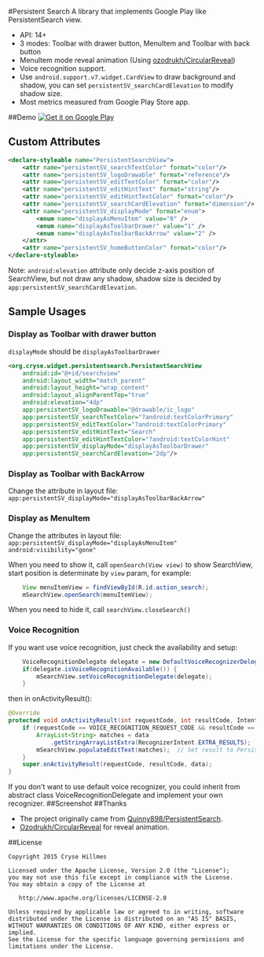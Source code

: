#Persistent Search
A library that implements Google Play like PersistentSearch view.

- API: 14+
- 3 modes: Toolbar with drawer button, MenuItem and Toolbar with back button
- MenuItem mode reveal animation (Using [ozodrukh/CircularReveal](https://github.com/ozodrukh/CircularReveal))
- Voice recognition support.
- Use `android.support.v7.widget.CardView` to draw background and shadow, you can set `persistentSV_searchCardElevation` to modify shadow size.
- Most metrics measured from Google Play Store app.

##Demo
<a href="https://play.google.com/store/apps/details?id=org.cryse.widget.persistentsearch.sample">
  <img alt="Get it on Google Play"
       src="https://developer.android.com/images/brand/en_generic_rgb_wo_60.png" />
</a>
## Custom Attributes
```xml
<declare-styleable name="PersistentSearchView">
	<attr name="persistentSV_searchTextColor" format="color"/>
	<attr name="persistentSV_logoDrawable" format="reference"/>
	<attr name="persistentSV_editTextColor" format="color"/>
	<attr name="persistentSV_editHintText" format="string"/>
	<attr name="persistentSV_editHintTextColor" format="color"/>
	<attr name="persistentSV_searchCardElevation" format="dimension"/>
	<attr name="persistentSV_displayMode" format="enum">
		<enum name="displayAsMenuItem" value="0" />
		<enum name="displayAsToolbarDrawer" value="1" />
		<enum name="displayAsToolbarBackArrow" value="2" />
	</attr>
	<attr name="persistentSV_homeButtonColor" format="color"/>
</declare-styleable>
```
Note:
`android:elevation` attribute only decide z-axis position of SearchView, but not draw any shadow, shadow size is decided by `app:persistentSV_searchCardElevation`.
## Sample Usages
### Display as Toolbar with drawer button
`displayMode` should be `displayAsToolbarDrawer`

```xml
<org.cryse.widget.persistentsearch.PersistentSearchView
	android:id="@+id/searchview"
	android:layout_width="match_parent"
	android:layout_height="wrap_content"
	android:layout_alignParentTop="true"
	android:elevation="4dp"
	app:persistentSV_logoDrawable="@drawable/ic_logo"
	app:persistentSV_searchTextColor="?android:textColorPrimary"
	app:persistentSV_editTextColor="?android:textColorPrimary"
	app:persistentSV_editHintText="Search"
	app:persistentSV_editHintTextColor="?android:textColorHint"
	app:persistentSV_displayMode="displayAsToolbarDrawer"
	app:persistentSV_searchCardElevation="2dp"/>
```
### Display as Toolbar with BackArrow
Change the attribute in layout file:
`app:persistentSV_displayMode="displayAsToolbarBackArrow"`

### Display as MenuItem
Change the attributes in layout file:
`app:persistentSV_displayMode="displayAsMenuItem"`
`android:visibility="gone"`

When you need to show it, call `openSearch(View view)` to show SearchView, start position is determinate by `view` param, for example:
```java
	View menuItemView = findViewById(R.id.action_search);
	mSearchView.openSearch(menuItemView);
```
When you need to hide it, call `searchView.closeSearch()`
### Voice Recognition
If you want use voice recognition, just check the availability and setup:
```java 
	VoiceRecognitionDelegate delegate = new DefaultVoiceRecognizerDelegate(this, VOICE_RECOGNITION_REQUEST_CODE);
	if(delegate.isVoiceRecognitionAvailable()) {
		mSearchView.setVoiceRecognitionDelegate(delegate);
	}
```
then in onActivityResult():
```java
@Override
protected void onActivityResult(int requestCode, int resultCode, Intent data) {
	if (requestCode == VOICE_RECOGNITION_REQUEST_CODE && resultCode == RESULT_OK) {
		ArrayList<String> matches = data
			.getStringArrayListExtra(RecognizerIntent.EXTRA_RESULTS);
		mSearchView.populateEditText(matches);  // Set result to PersistentSearchView
	}
	super.onActivityResult(requestCode, resultCode, data);
}
```

If you don't want to use default voice recognizer, you could inherit from abstract class VoiceRecognitionDelegate and implement your own recognizer.
##Screenshot
##Thanks

- The project originally came from  [Quinny898/PersistentSearch](https://github.com/Quinny898/PersistentSearch).
- [Ozodrukh/CircularReveal](https://github.com/ozodrukh/CircularReveal) for reveal animation.

##License

    Copyright 2015 Cryse Hillmes

    Licensed under the Apache License, Version 2.0 (the "License");
    you may not use this file except in compliance with the License.
    You may obtain a copy of the License at

       http://www.apache.org/licenses/LICENSE-2.0

    Unless required by applicable law or agreed to in writing, software
    distributed under the License is distributed on an "AS IS" BASIS,
    WITHOUT WARRANTIES OR CONDITIONS OF ANY KIND, either express or implied.
    See the License for the specific language governing permissions and
    limitations under the License.